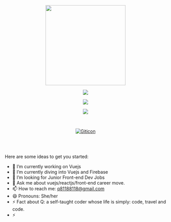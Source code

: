 <p align="center"><img src="https://user-images.githubusercontent.com/91670223/164977209-d0dd5282-3cc0-452b-bfec-d4455573b384.png" width="250"/></p>
<p align="center"><img src="https://user-images.githubusercontent.com/91670223/164980176-77c9240d-b65b-43a6-8286-49ffd6aa62f5.gif" /></p>
<p align="center"><img src="https://user-images.githubusercontent.com/91670223/164980180-c81beac3-0b5d-43ca-a763-db9a4edbc8dd.gif" /></p>
<p align="center"><img src="https://user-images.githubusercontent.com/91670223/164984033-665d8be2-971b-4d4e-8259-3520fdc3fb94.gif"/></p>
<br/>
<p align="center">
<a href="https://github.com/Qrious-Coder">
  <img src="https://user-images.githubusercontent.com/91670223/164984624-cf779402-6090-48c6-b3ef-550fb991f67f.png" alt="Giticon"/>
</a>
</p>
<br/>
<br/>

Here are some ideas to get you started:

- 🔭 I’m currently working on Vuejs
- 🌱 I’m currently diving into Vuejs and Firebase
- 🤔 I’m looking for Junior Front-end Dev Jobs
- 💬 Ask me about vuejs/reactjs/front-end career move.
- 📫 How to reach me: q81188118@gmail.com
- 😄 Pronouns: She/her
- ⚡ Fact about Q: a self-taught coder whose life is simply: code, travel and code.
- ⚡


